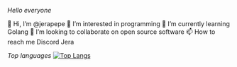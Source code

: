 <em>Hello everyone</em>

👋 Hi, I’m @jerapepe
👀 I’m interested in programming
🌱 I’m currently learning Golang
💞️ I’m looking to collaborate on open source software
📫 How to reach me Discord Jera


<em></em>



<em>Top languages</em>
[![Top Langs](https://github-readme-stats.vercel.app/api/top-langs/?username=jerapepe&layout=pie)](https://github.com/anuraghazra/github-readme-stats)
